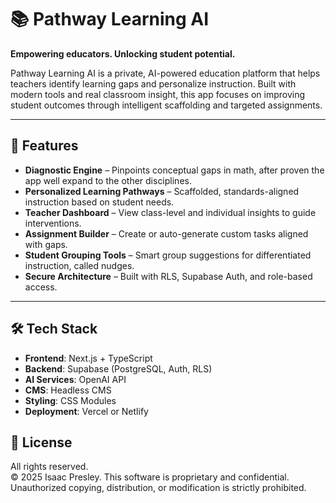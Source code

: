 # 📚 Pathway Learning AI

**Empowering educators. Unlocking student potential.**

Pathway Learning AI is a private, AI-powered education platform that helps teachers identify learning gaps and personalize instruction. Built with modern tools and real classroom insight, this app focuses on improving student outcomes through intelligent scaffolding and targeted assignments.

---

## 🚀 Features

- **Diagnostic Engine** – Pinpoints conceptual gaps in math, after proven the app well expand to the other disciplines.
- **Personalized Learning Pathways** – Scaffolded, standards-aligned instruction based on student needs.
- **Teacher Dashboard** – View class-level and individual insights to guide interventions.
- **Assignment Builder** – Create or auto-generate custom tasks aligned with gaps.
- **Student Grouping Tools** – Smart group suggestions for differentiated instruction, called nudges.
- **Secure Architecture** – Built with RLS, Supabase Auth, and role-based access.

---

## 🛠️ Tech Stack

- **Frontend**: Next.js + TypeScript  
- **Backend**: Supabase (PostgreSQL, Auth, RLS)  
- **AI Services**: OpenAI API  
- **CMS**: Headless CMS  
- **Styling**: CSS Modules  
- **Deployment**: Vercel or Netlify

## 📄 License

All rights reserved.  
© 2025 Isaac Presley. This software is proprietary and confidential.  
Unauthorized copying, distribution, or modification is strictly prohibited.